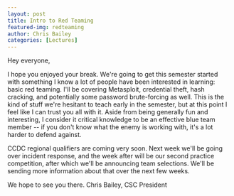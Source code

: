 ```yaml
---
layout: post
title: Intro to Red Teaming
featured-img: redteaming
author: Chris Bailey
categories: [Lectures]
---
```


Hey everyone,

I hope you enjoyed your break. We're going to get this semester started with something I know a lot of people have been interested in learning: basic red teaming. I'll be covering Metasploit, credential theft, hash cracking, and potentially some password brute-forcing as well. This is the kind of stuff we're hesitant to teach early in the semester, but at this point I feel like I can trust you all with it. Aside from being generally fun and interesting, I consider it critical knowledge to be an effective blue team member -- if you don't know what the enemy is working with, it's a lot harder to defend against.

CCDC regional qualifiers are coming very soon. Next week we'll be going over incident response, and the week after will be our second practice competition, after which we'll be announcing team selections. We'll be sending more information about that over the next few weeks.

We hope to see you there.
Chris Bailey, CSC President
